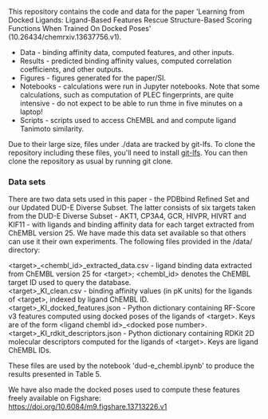 This repository contains the code and data for the paper 'Learning from Docked Ligands: Ligand-Based Features Rescue Structure-Based Scoring Functions When Trained On Docked Poses' (10.26434/chemrxiv.13637756.v1).

- Data - binding affinity data, computed features, and other inputs.
- Results - predicted binding affinity values, computed correlation coefficients, and other outputs.
- Figures - figures generated for the paper/SI.
- Notebooks - calculations were run in Jupyter notebooks. Note that some calculations, such as computation of PLEC fingerprints, are quite intensive - do not expect to be able to run thme in five minutes on a laptop!
- Scripts - scripts used to access ChEMBL and and compute ligand Tanimoto similarity.

Due to their large size, files under ./data are tracked by git-lfs. To clone the repository including these files, you'll need to install [git-lfs](https://git-lfs.github.com/). You can then clone the repository as usual by running git clone.

### Data sets

There are two data sets used in this paper - the PDBbind Refined Set and our Updated DUD-E Diverse Subset. The latter consists of six targets taken from the DUD-E Diverse Subset - AKT1, CP3A4, GCR, HIVPR, HIVRT and KIF11 - with ligands and binding affinity data for each target extracted from ChEMBL version 25. We have made this data set available so that others can use it their own experiments. The following files provided in the /data/ directory:

\<target\>\_\<chembl_id\>\_extracted_data.csv - ligand binding data extracted from ChEMBL version 25 for \<target\>; \<chembl_id\> denotes the ChEMBL target ID used to query the database.<br>
\<target\>\_KI\_clean.csv - binding affinity values (in pK units) for the ligands of \<target\>, indexed by ligand ChEMBL ID.<br>
\<target\>\_KI\_docked\_features.json - Python dictionary containing RF-Score v3 features computed using docked poses of the ligands of \<target\>. Keys are of the form \<ligand chembl id\>\_\<docked pose number\>.<br>
\<target\>\_KI\_rdkit\_descriptors.json - Python dictionary containing RDKit 2D molecular descriptors computed for the ligands of \<target\>. Keys are ligand ChEMBL IDs.<br>

These files are used by the notebook 'dud-e\_chembl.ipynb' to produce the results presented in Table 5.

We have also made the docked poses used to compute these features freely available on Figshare: https://doi.org/10.6084/m9.figshare.13713226.v1

